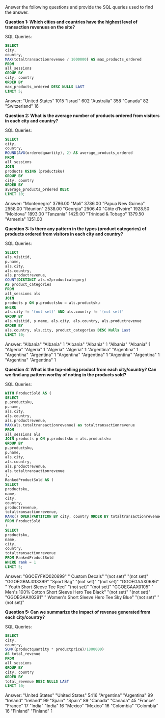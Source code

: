 Answer the following questions and provide the SQL queries used to find the answer.

    
**Question 1: Which cities and countries have the highest level of transaction revenues on the site?**


SQL Queries: 
```sql
SELECT
city,
country,
MAX(totaltransactionrevenue / 1000000) AS max_products_ordered
FROM
all_sessions
GROUP BY
city, country
ORDER BY
max_products_ordered DESC NULLS LAST
LIMIT 5;
```



Answer:
"United States" 1015
"Israel" 602
"Australia" 358
"Canada" 82
"Switzerland" 16



**Question 2: What is the average number of products ordered from visitors in each city and country?**


SQL Queries:
```sql
SELECT
city,
country,
ROUND(AVG(orderedquantity), 2) AS average_products_ordered
FROM
all_sessions
JOIN
products USING (productsku)
GROUP BY
city, country
ORDER BY
average_products_ordered DESC
LIMIT 10;
```


Answer:
"Montenegro" 3786.00
"Mali" 3786.00
"Papua New Guinea" 2558.00
"Réunion" 2538.00
"Georgia" 2506.40
"Côte d’Ivoire" 1928.50
"Moldova" 1893.00
"Tanzania" 1429.00
"Trinidad & Tobago" 1379.50
"Armenia" 1351.00




**Question 3: Is there any pattern in the types (product categories) of products ordered from visitors in each city and country?**


SQL Queries:
```sql
SELECT
als.visitid,
p.name,
als.city,
als.country,
als.productrevenue,
COUNT(DISTINCT als.v2productcategory)
AS product_categories
FROM
all_sessions als
JOIN
products p ON p.productsku = als.productsku
WHERE
als.city != '(not set)' AND als.country != '(not set)'
GROUP BY
als.visitid, p.name, als.city, als.country, als.productrevenue
ORDER BY
als.country, als.city, product_categories DESC Nulls Last
LIMIT 10;
```



Answer:
"Albania" "Albania" 1
"Albania" "Albania" 1
"Albania" "Albania" 1
"Algeria" "Algeria" 1
"Algeria" "Algeria" 1
"Argentina" "Argentina" 1
"Argentina" "Argentina" 1
"Argentina" "Argentina" 1
"Argentina" "Argentina" 1
"Argentina" "Argentina" 1




**Question 4: What is the top-selling product from each city/country? Can we find any pattern worthy of noting in the products sold?**


SQL Queries:
```sql
WITH ProductSold AS (
SELECT
p.productsku,
p.name,
als.city,
als.country,
als.productrevenue,
MAX(als.totaltransactionrevenue) as totaltransactionrevenue
FROM
all_sessions als
JOIN products p ON p.productsku = als.productsku
GROUP BY
p.productsku,
p.name,
als.city,
als.country,
als.productrevenue,
als.totaltransactionrevenue
),
RankedProductSold AS (
SELECT
productsku,
name,
city,
country,
productrevenue,
totaltransactionrevenue,
RANK() OVER(PARTITION BY city, country ORDER BY totaltransactionrevenue DESC) AS rank
FROM ProductSold
)
SELECT
productsku,
name,
city,
country,
totaltransactionrevenue
FROM RankedProductSold
WHERE rank = 1
LIMIT 5;
```


Answer:
"GGOEYFKQ020699" " Custom Decals" "(not set)" "(not set)"
"GGOEGBMJ013399" "Sport Bag" "(not set)" "(not set)"
"GGOEGAAX0686" " Youth Short Sleeve Tee Red" "(not set)" "(not set)"
"GGOEGAAX0105" " Men's 100% Cotton Short Sleeve Hero Tee Black" "(not set)" "(not set)"
"GGOEGAAX0291" " Women's Short Sleeve Hero Tee Sky Blue" "(not set)" "(not set)"




**Question 5: Can we summarize the impact of revenue generated from each city/country?**

SQL Queries:
```sql
SELECT
city,
country,
SUM((productquantity * productprice)/1000000)
AS total_revenue
FROM
all_sessions
GROUP BY
city, country
ORDER BY
total_revenue DESC NULLS LAST
LIMIT 10;
```

Answer:
"United States" "United States" 5416
"Argentina" "Argentina" 99
"Ireland" "Ireland" 99
"Spain" "Spain" 89
"Canada" "Canada" 45
"France" "France" 17
"India" "India" 16
"Mexico" "Mexico" 16
"Colombia" "Colombia" 16
"Finland" "Finland" 1









